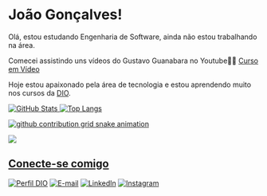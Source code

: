 # João Gonçalves!
Olá, estou estudando Engenharia de Software, ainda não estou trabalhando na área. 

Comecei assistindo uns vídeos do Gustavo Guanabara no Youtube👨‍💻 [Curso em Vídeo](https://www.youtube.com/@CursoemVideo/)

Hoje estou apaixonado pela área de tecnologia e estou aprendendo muito nos cursos da [DIO](https://www.dio.me/).



<div styles = "heigth = 200px max-heigth = 100%">
  <a href="https://github.com/Joao-G-oncalves">
   
 ![GitHub Stats](https://github-readme-stats.vercel.app/api?username=Joao-G-oncalves&theme=transparent&bg_color=000&border_color=30A3DC&show_icons=true&icon_color=30A3DC&title_color=E94D5F&text_color=FFF)
 ![Top Langs](https://github-readme-stats-git-masterrstaa-rickstaa.vercel.app/api/top-langs/?username=Joao-G-oncalves&layout=compact&bg_color=000&border_color=30A3DC&title_color=E94D5F&text_color=FFF)

![github contribution grid snake animation](https://raw.githubusercontent.com/shahradelahi/Joao-G-oncalves/output/github-contribution-grid-snake-dark.svg#gh-dark-mode-only)


![](https://komarev.com/ghpvc/?username=Joao-G-oncalves)

## Conecte-se comigo

[![Perfil DIO](https://img.shields.io/badge/-Meu%20Perfil%20na%20DIO-black?style=for-the-badge)](https://web.dio.me/users/zaquir01/)
[![E-mail](https://img.shields.io/badge/Gmail-D14836?style=for-the-badge&logo=gmail&logoColor=white)](mailto:zaquir01@gmail.com)
[![LinkedIn](https://img.shields.io/badge/-LinkedIn-blue?style=for-the-badge&logo=linkedin&logoColor=white)](https://www.linkedin.com/in/joao-g-oncalves/)
[![Instagram](https://img.shields.io/badge/-Instagram-white?style=for-the-badge&logo=instagram)](https://www.instagram.com/goncalves_jooo/)


  ##
 

